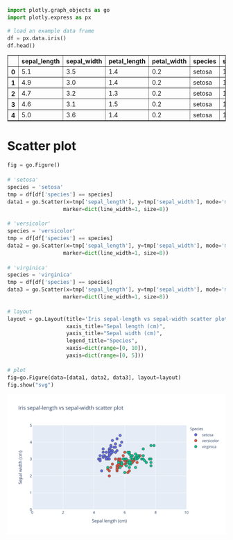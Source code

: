 

```python
import plotly.graph_objects as go
import plotly.express as px
```


```python
# load an example data frame
df = px.data.iris()
df.head()
```




<div>
<style scoped>
    .dataframe tbody tr th:only-of-type {
        vertical-align: middle;
    }

    .dataframe tbody tr th {
        vertical-align: top;
    }

    .dataframe thead th {
        text-align: right;
    }
</style>
<table border="1" class="dataframe">
  <thead>
    <tr style="text-align: right;">
      <th></th>
      <th>sepal_length</th>
      <th>sepal_width</th>
      <th>petal_length</th>
      <th>petal_width</th>
      <th>species</th>
      <th>species_id</th>
    </tr>
  </thead>
  <tbody>
    <tr>
      <th>0</th>
      <td>5.1</td>
      <td>3.5</td>
      <td>1.4</td>
      <td>0.2</td>
      <td>setosa</td>
      <td>1</td>
    </tr>
    <tr>
      <th>1</th>
      <td>4.9</td>
      <td>3.0</td>
      <td>1.4</td>
      <td>0.2</td>
      <td>setosa</td>
      <td>1</td>
    </tr>
    <tr>
      <th>2</th>
      <td>4.7</td>
      <td>3.2</td>
      <td>1.3</td>
      <td>0.2</td>
      <td>setosa</td>
      <td>1</td>
    </tr>
    <tr>
      <th>3</th>
      <td>4.6</td>
      <td>3.1</td>
      <td>1.5</td>
      <td>0.2</td>
      <td>setosa</td>
      <td>1</td>
    </tr>
    <tr>
      <th>4</th>
      <td>5.0</td>
      <td>3.6</td>
      <td>1.4</td>
      <td>0.2</td>
      <td>setosa</td>
      <td>1</td>
    </tr>
  </tbody>
</table>
</div>



# Scatter plot


```python
fig = go.Figure()

# 'setosa'
species = 'setosa'
tmp = df[df['species'] == species]
data1 = go.Scatter(x=tmp['sepal_length'], y=tmp['sepal_width'], mode='markers', name=species,
                  marker=dict(line_width=1, size=8))

# 'versicolor'
species = 'versicolor'
tmp = df[df['species'] == species]
data2 = go.Scatter(x=tmp['sepal_length'], y=tmp['sepal_width'], mode='markers', name=species,
                  marker=dict(line_width=1, size=8))

# 'virginica'
species = 'virginica'
tmp = df[df['species'] == species]
data3 = go.Scatter(x=tmp['sepal_length'], y=tmp['sepal_width'], mode='markers', name=species,
                  marker=dict(line_width=1, size=8))

# layout
layout = go.Layout(title='Iris sepal-length vs sepal-width scatter plot',
                   xaxis_title="Sepal length (cm)",
                   yaxis_title="Sepal width (cm)",
                   legend_title="Species",
                   xaxis=dict(range=[0, 10]),
                   yaxis=dict(range=[0, 5]))

# plot
fig=go.Figure(data=[data1, data2, data3], layout=layout)
fig.show("svg")
```


![svg](/images/2020-09-18-plotly-cheatsheet/plotly_001.svg)



```python

```
